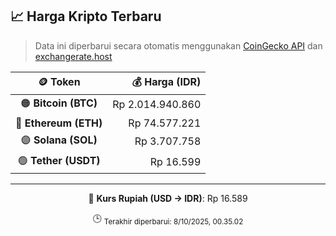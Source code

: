 

<!-- HARGA_KRIPTO -->
## 📈 Harga Kripto Terbaru

> Data ini diperbarui secara otomatis menggunakan [CoinGecko API](https://www.coingecko.com/) dan [exchangerate.host](https://exchangerate.host/)

<div align="center">

| 🪙 Token | 💰 Harga (IDR) |
|:------:|---------------:|
| 🟠 **Bitcoin (BTC)**   | Rp 2.014.940.860 |
| 🔵 **Ethereum (ETH)**  | Rp 74.577.221 |
| 🟣 **Solana (SOL)**    | Rp 3.707.758 |
| 🟢 **Tether (USDT)**   | Rp 16.599 |

---

💱 **Kurs Rupiah (USD → IDR)**: Rp 16.589

🕒 <sub>Terakhir diperbarui: 8/10/2025, 00.35.02</sub>

</div>
<!-- /HARGA_KRIPTO -->